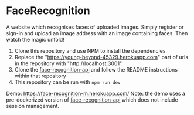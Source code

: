 # FaceRecognition

A website which recognises faces of uploaded images. Simply register or sign-in and upload an image address with an image containing faces. Then watch the magic unfold!

1. Clone this repository and use NPM to install the dependencies
2. Replace the "https://young-beyond-45329.herokuapp.com" part of urls in the repository with "http://localhost:3001".
3. Clone the [face-recognition-api](https://github.com/MarrickSomal/face-recognition-api) and follow the README instructions within that repository
4. This repository can be run with `npm run dev`

Demo: https://face-recognition-m.herokuapp.com/
Note: the demo uses a pre-dockerized version of [face-recognition-api](https://github.com/MarrickSomal/face-recognition-api) which does not include session management.
